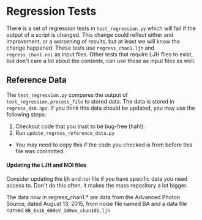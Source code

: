 # Regression Tests

There is a set of regression tests in `test_regression.py` which will fail if the output of a script is changed. This change could reflect either and improvement, or a worsening of results, but at least we will know the change happened. These tests use `regress_chan1.ljh` and `regress_chan1.noi` as input files. Other tests that require LJH files to exist, but don't care a lot about the contents, can use these as input files as well.

## Reference Data

The `test_regression.py` compares the output of `test_regression.process_file` to stored data. The data is stored in `regress_ds0.npz`. If you think this data should be updated, you may use the following steps:
1. Checkout code that you trust to be bug-free (hah!).
2. Run `update_regress_reference_data.py`
  * You may need to copy this if the code you checked is from before this file was committed.

#### Updating the LJH and NOI files
Consider updating the ljh and noi file if you have specific data you need access to. Don't do this often, it makes the mass repository a lot bigger.

The data now in regress_chan1.* are data from the Advanced Photon Source, dated August 13, 2015, from noise file named BA and a data file named `BB_8x16_600eV_100um_chan101.ljh`
